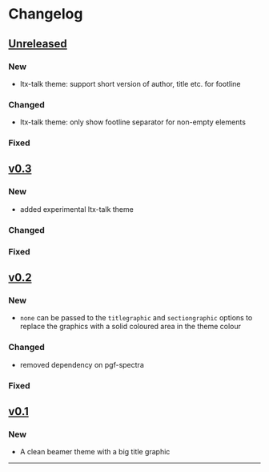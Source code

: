 # Changelog

## [Unreleased]

### New

- ltx-talk theme: support short version of author, title etc. for footline

### Changed

- ltx-talk theme: only show footline separator for non-empty elements

### Fixed


## [v0.3]

### New

- added experimental ltx-talk theme

### Changed

### Fixed


## [v0.2]

### New

- `none` can be passed to the `titlegraphic` and `sectiongraphic` options to replace the graphics with a solid coloured area in the theme colour

### Changed

- removed dependency on pgf-spectra

### Fixed

## [v0.1]

### New

- A clean beamer theme with a big title graphic

------

[Unreleased]: https://github.com/samcarter/beamertheme-spectrum/compare/v0.3...HEAD
[v0.3]: https://github.com/samcarter/beamertheme-spectrum/compare/v0.2...v0.3
[v0.2]: https://github.com/samcarter/beamertheme-spectrum/compare/v0.1...v0.2
[v0.1]: https://github.com/samcarter/beamertheme-spectrum/compare/v0.0...v0.1
